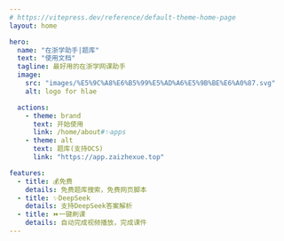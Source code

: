 ```yaml
---
# https://vitepress.dev/reference/default-theme-home-page
layout: home

hero:
  name: "在浙学助手|题库"
  text: "使用文档"
  tagline: 最好用的在浙学网课助手
  image:
    src: "images/%E5%9C%A8%E6%B5%99%E5%AD%A6%E5%9B%BE%E6%A0%87.svg"
    alt: logo for hlae

  actions:
    - theme: brand
      text: 开始使用
      link: /home/about#✨apps
    - theme: alt
      text: 题库(支持OCS)
      link: "https://app.zaizhexue.top"

features:
  - title: 💰免费
    details: 免费题库搜索，免费网页脚本
  - title: ✨DeepSeek
    details: 支持DeepSeek答案解析
  - title: ⏩一键刷课
    details: 自动完成视频播放，完成课件
---
```




